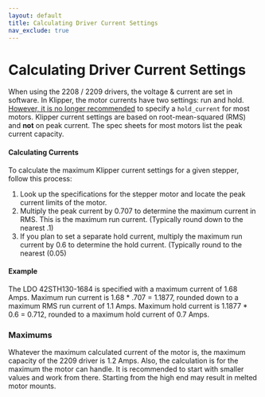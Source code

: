 ```yaml
---
layout: default
title: Calculating Driver Current Settings
nav_exclude: true
---
```


# Calculating Driver Current Settings

When using the 2208 / 2209 drivers, the voltage & current are set in software.  In Klipper, the motor currents have two settings: run and hold.  [However, it is no longer recommended][klipperTMCUpdate] to specify a `hold_current` for most motors. Klipper current settings are based on root-mean-squared (RMS) and **not** on peak current.  The spec sheets for most motors list the peak current capacity.

[klipperTMCUpdate]: https://www.klipper3d.org/TMC_Drivers.html#prefer-to-not-specify-a-hold_current

#### Calculating Currents

To calculate the maximum Klipper current settings for a given stepper, follow this process:

1. Look up the specifications for the stepper motor and locate the peak current limits of the motor.
2. Multiply the peak current by 0.707 to determine the maximum current in RMS.  This is the maximum run current. (Typically round down to the nearest .1)
3. If you plan to set a separate hold current, multiply the maximum run current by 0.6 to determine the hold current.  (Typically round to the nearest (0.05)

#### Example

The LDO 42STH130-1684 is specified with a maximum current of 1.68 Amps.  Maximum run current is 1.68 \* .707 = 1.1877, rounded down to a maximum RMS run current of 1.1 Amps.  Maximum hold current is 1.1877 \* 0.6 = 0.712, rounded to a maximum hold current of 0.7 Amps.

### Maximums

Whatever the maximum calculated current of the motor is, the maximum capacity of the 2209 driver is 1.2 Amps.  Also, the calculation is for the maximum the motor can handle.  It is recommended to start with smaller values and work from there. Starting from the high end may result in melted motor mounts.
